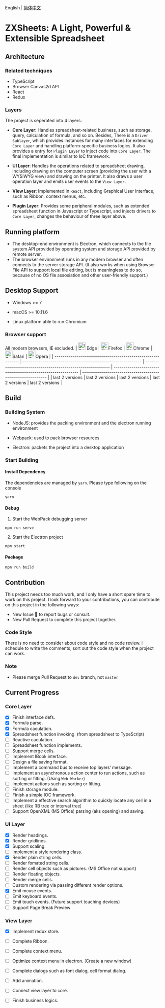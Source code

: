 English | [简体中文](./README.zh-Hans.md)

# ZXSheets: A Light, Powerful & Extensible Spreadsheet

## Architecture
### Related techniques
- TypeScript
- Browser Canvas2d API
- React
- Redux



### Layers

The project is seperated into 4 layers:

- **Core Layer**: Handles spreadsheet-related business, such as storage, query, calculation of formula, and so on. Besides, There is a `Driver Sublayer`, which provides instances for many interfaces for extending `Core Layer` and handling platform-specific business logics. It also provides a entry for `Plugin Layer` to inject code into `Core Layer`.
The final implementation is similar to IoC framework.

- **UI Layer**: Handles the operations related to spreadsheet drawing, including drawing on the computer screen (providing the user with a WYSIWYG view) and drawing on the printer. It also draws a user operation layer and emits user events to the `View Layer`.

- **View Layer**: Implemented in `React`, including Graphical User Interface, such as Ribbon, context menus, etc.

- **Plugin Layer**: Provides some peripheral modules, such as extended spreadsheet function in Javascript or Typescript, and injects drivers to `Core Layer`, changes the behaviour of three layer above.



## Running platform

- The desktop-end environment is Electron, which connects to the file system API provided by operating system and storage API provided by remote server.
- The browser environment runs in any modern browser and often connects to the server storage API. (It also works when using Browser File API to support local file editing, but is meaningless to do so, because of no OS file assosiation and other user-friendly support.)



## Desktop Support

- Windows >= 7

- macOS >= 10.11.6

- Linux platform able to run Chromium


### Browser support
All modern browsers, IE excluded.
| [<img src="https://raw.githubusercontent.com/alrra/browser-logos/master/src/edge/edge_48x48.png" alt="IE / Edge" width="24px" height="24px" />](http://godban.github.io/browsers-support-badges/) Edge | [<img src="https://raw.githubusercontent.com/alrra/browser-logos/master/src/firefox/firefox_48x48.png" alt="Firefox" width="24px" height="24px" />](http://godban.github.io/browsers-support-badges/)Firefox | [<img src="https://raw.githubusercontent.com/alrra/browser-logos/master/src/chrome/chrome_48x48.png" alt="Chrome" width="24px" height="24px" />](http://godban.github.io/browsers-support-badges/)Chrome | [<img src="https://raw.githubusercontent.com/alrra/browser-logos/master/src/safari/safari_48x48.png" alt="Safari" width="24px" height="24px" />](http://godban.github.io/browsers-support-badges/)Safari | [<img src="https://raw.githubusercontent.com/alrra/browser-logos/master/src/opera/opera_48x48.png" alt="Opera" width="24px" height="24px" />](http://godban.github.io/browsers-support-badges/)Opera |
| ------------------------------------------------------------ | ------------------------------------------------------------ | ------------------------------------------------------------ | ------------------------------------------------------------ | ------------------------------------------------------------ |
| last 2 versions                                              | last 2 versions                                              | last 2 versions                                              | last 2 versions                                              | last 2 versions                                              |


## Build
### Building System

- NodeJS: provides the packing environment and the electron running environment

- Webpack: used to pack browser resources

- Electron: packets the project into a desktop application



### Start Building

#### Install Dependency

The dependencies are managed by `yarn`. Please type following on the console

```batch
yarn
```

#### Debug

1. Start the WebPack debugging server

```batch
npm run serve
```

2. Start the Electron project

```batch
npm start
```


#### ~~Package~~

```batch
npm run build
```

## Contribution

This project needs too much work, and I only have a short spare time to work on this project. I look forward to your contributions, you can contribute on this project in the following ways:  
- New Issue 🐛 to report bugs or consult.
- New Pull Request to complete this project together.

### Code Style
There is no need to consider about code style and no code review. I schedule to write the comments, sort out the code style when the project can work.

### Note
- Please merge Pull Request to `dev` branch, not `master`

## Current Progress

### Core Layer

- [x] Finish interface defs.
- [x] Formula parse.
- [x] Formula caculation.
- [x] Spreadsheet function invoking. (from spreadsheet to TypeScript)
- [ ] Reactive caculation.
- [ ] Spreadsheet function implements. 
- [ ] Support merge cells.
- [ ] Implement IBook interface.
- [ ] Design a file saving format.
- [ ] Implement a command bus to receive top layers' message.
- [ ] Implement an asynchronous action center to run actions, such as sorting or filting. (Using `Web Worker`)
- [ ] Implement actions such as sorting or filting.
- [ ] Finish storage module.
- [ ] Finish a simple IOC framework.
- [ ] Implement a effective search algorithm to quickly locate any cell in a sheet (like RB tree or interval tree)  
- [ ] Support OpenXML (MS Office) parsing (aks opening) and saving.

### UI Layer

- [x] Render headings.
- [x] Render gridlines.
- [x] Support scaling.
- [ ] Implement a style rendering class.
- [x] Render plain string cells.
- [ ] Render fomated string cells.
- [ ] Render cell objects such as pictures. (MS Office not support)
- [ ] Render floating objects.
- [ ] Render merge cells.
- [ ] Custom rendering via passing different render options.
- [x] Emit mouse events.
- [ ] Emit keyboard events.
- [ ] Emit touch events. (Future support touching devices)
- [ ] Support Page Break Preview

### View Layer

- [x] Implement redux store.
- [ ] Complete Ribbon.
- [ ] Complete context menu.
- [ ] Optimize context menu in electron. (Create a new window)
- [ ] Complete dialogs such as font dialog, cell format dialog.
- [ ] Add animation.
- [ ] Connect view layer to core.
- [ ] Finish business logics.




